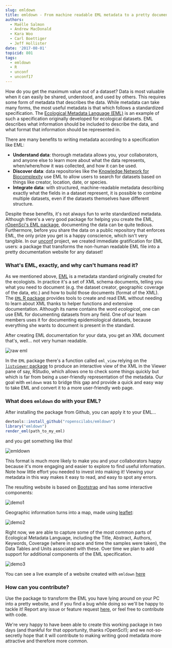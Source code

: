 ```yaml
---
slug: emldown
title: emldown - From machine readable EML metadata to a pretty documentation website
authors:
  - Maëlle Salmon
  - Andrew MacDonald
  - Kara Woo
  - Carl Boettiger
  - Jeff Hollister
date: '2017-08-01'
topicid: 801
tags:
  - emldown
  - R
  - unconf
  - unconf17
---
```


How do you get the maximum value out of a dataset? Data is most valuable when it can easily be shared, understood, and used by others. This requires some form of metadata that describes the data. While metadata can take many forms, the most useful metadata is that which follows a standardized specification. The [Ecological Metadata Language (EML)](https://knb.ecoinformatics.org/#external//emlparser/docs/index.html) is an example of such a specification originally developed for ecological datasets. EML describes what information should be included to describe the data, and what format that information should be represented in.

There are many benefits to writing metadata according to a specification like EML:

- **Understand data**: thorough metadata allows you, your collaborators, and anyone else to learn more about what the data represents, when/where/how it was collected, and how it can be used.
- **Discover data**: data repositories like the [Knowledge Network for Biocomplexity](https://knb.ecoinformatics.org/#data) use EML to allow users to search for datasets based on things like creator, location, date, or species.
- **Integrate data**: with structured, machine-readable metadata describing exactly what the fields in a dataset represent, it is possible to combine multiple datasets, even if the datasets themselves have different structure.

Despite these benefits, it's not always fun to write standardized metadata. Although there's a very good package for helping you create the EML, [rOpenSci's EML package](https://github.com/ropensci/eml), documenting the data can be quite tedious.  Furthermore, before you share the data on a public repository that enforces EML, the only prize you get is a happy conscience, which isn't very tangible. In our [unconf](https://unconf17.ropensci.org/) project, we created immediate gratification for EML users: a package that transforms the non-human readable EML file into a pretty documentation website for any dataset!

### What's EML, exactly, and why can't humans read it?

As we mentioned above, [EML](https://en.wikipedia.org/wiki/Ecological_Metadata_Language) is a metadata standard originally created for the ecologists. In practice it's a set of XML schema documents, telling you what you need to document (e.g. the dataset creator, geographic coverage of the data, etc.) and how to build those documents (format of the XML). The [`EML` R package](https://docs.ropensci.org/EML/) provides tools to create and read EML without needing to learn about XML thanks to helper functions and extensive documentation. Although its name contains the word _ecological_, one can use EML for documenting datasets from any field.  One of our team members uses it for documenting epidemiological datasets, because everything she wants to document is present in the standard.

After creating EML documentation for your data, you get an XML document that's, well... not very human readable.

![raw eml](/assets/blog-images/2017-08-01-emldown/screenshot_raw_xml.png)

In the `EML` package there's a function called `eml_view` relying on the [`listviewer` package](https://github.com/timelyportfolio/listviewer) to produce an interactive view of the XML in the Viewer pane of say, RStudio, which allows one to check some things quickly but which is far from being a user-friendly representation of the metadata.  Our goal with `emldown` was to bridge this gap and provide a quick and easy way to take EML and convert it to a more user-friendly web page.

### What does `emldown` do with your EML?

After installing the package from Github, you can apply it to your EML...

```r
devtools::install_github("ropenscilabs/emldown")
library("emldown")
render_eml(path_to_my_eml)
```

and you get something like this!

![emldown](/assets/blog-images/2017-08-01-emldown/screenshot_emldown.png)

This format is much more likely to make you and your collaborators happy because it's more engaging and easier to explore to find useful information. Note how little effort you needed to invest into making it! Viewing your metadata in this way makes it easy to read, and easy to spot any errors.

The resulting website is based on [Bootstrap](https://getbootstrap.com/) and has some interactive components:

![demo1](/assets/blog-images/2017-08-01-emldown/emldown_demo1.gif)

Geographic information turns into a map, made using [leaflet](https://rstudio.github.io/leaflet/):

![demo2](/assets/blog-images/2017-08-01-emldown/emldown_demo2.gif)

Right now, we are able to capture some of the most common parts of Ecological Metadata Language, including the Title, Abstract, Authors, Keywords, Coverage (where in space and time the samples were taken), the Data Tables and Units associated with these. Over time we plan to add support for additional components of the EML specification.

![demo3](/assets/blog-images/2017-08-01-emldown/emldown_demo3.gif)


You can see a live example of a website created with `emldown` [here](https://aammd.info/emldown/test.html)

### How can you contribute?

Use the package to transform the EML you have lying around on your PC into a pretty website, and if you find a bug while doing so we'll be happy to tackle it! Report any issue or feature request [here](https://github.com/ropenscilabs/emldown/issues), or feel free to contribute with code.

We're very happy to have been able to create this working package in two days (and thankful for that opportunity, thanks rOpenSci!); and we not-so-secretly hope that it will contribute to making writing good metadata more attractive and therefore more common.
